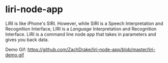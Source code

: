 # liri-node-app
LIRI is like iPhone's SIRI. However, while SIRI is a Speech Interpretation and Recognition Interface, LIRI is a _Language_ Interpretation and Recognition Interface. LIRI is a command line node app that takes in parameters and gives you back data.

Demo Gif:
https://github.com/ZachDrake/liri-node-app/blob/master/liri-demo.gif